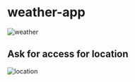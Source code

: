 # weather-app

![weather](https://github.com/geekxByte/Weather-App/assets/115074475/b58a3a40-a07b-4b4e-9b3d-a39488601f77)

## Ask for access for location
![location](https://github.com/geekxByte/Weather-App/assets/115074475/be7af71f-3167-4c97-a9fc-b3199f727693)
